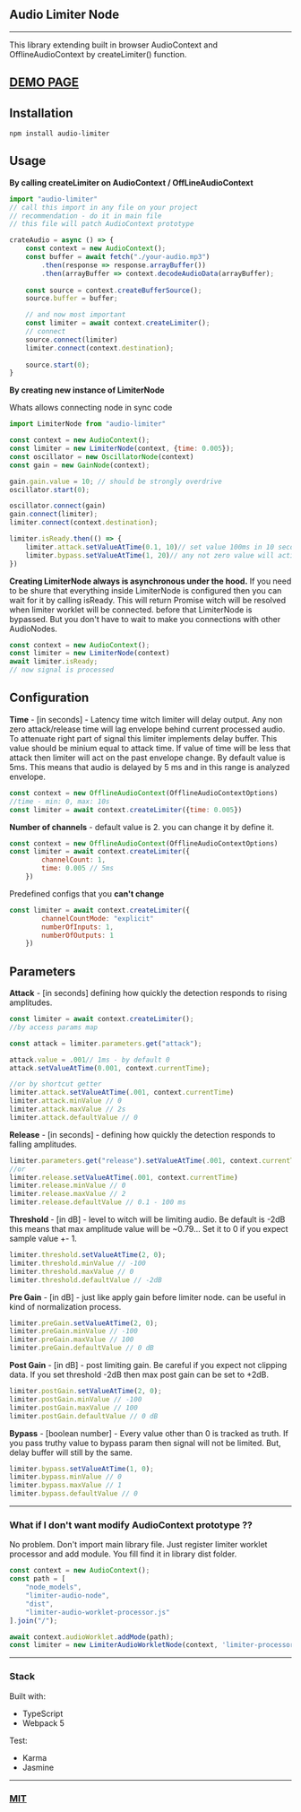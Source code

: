 ## Audio Limiter Node 
***
This library extending built in browser AudioContext and OfflineAudioContext 
by createLimiter() function. 

## **[DEMO PAGE](https://robert8888.github.io/limiter-audio-synth-demo)**


## Installation 
```
npm install audio-limiter
```

## Usage 
**By calling createLimiter on AudioContext / OffLineAudioContext**
```javascript
import "audio-limiter" 
// call this import in any file on your project 
// recommendation - do it in main file
// this file will patch AudioContext prototype

crateAudio = async () => {
    const context = new AudioContext();
    const buffer = await fetch("./your-audio.mp3")
        .then(response => response.arrayBuffer())
        .then(arrayBuffer => context.decodeAudioData(arrayBuffer); 
    
    const source = context.createBufferSource();
    source.buffer = buffer;

    // and now most important 
    const limiter = await context.createLimiter();
    // connect
    source.connect(limiter)
    limiter.connect(context.destination);
    
    source.start(0);
} 
```
**By creating new instance of LimiterNode**

Whats allows connecting node in sync code
```javascript
import LimiterNode from "audio-limiter"

const context = new AudioContext();
const limiter = new LimiterNode(context, {time: 0.005});
const oscillator = new OscillatorNode(context)
const gain = new GainNode(context);

gain.gain.value = 10; // should be strongly overdrive
oscillator.start(0);

oscillator.connect(gain)
gain.connect(limiter);
limiter.connect(context.destination);

limiter.isReady.then(() => {
    limiter.attack.setValueAtTime(0.1, 10)// set value 100ms in 10 second
    limiter.bypass.setValueAtTime(1, 20)// any not zero value will activate bypass
})


```

**Creating LimiterNode always is asynchronous under the hood.**
If you need to be shure that everything inside LimiterNode is configured then you can wait for it by calling isReady. This will return Promise witch will be resolved when limiter worklet will be connected. before that LimiterNode is bypassed. But you don't have to wait to make you connections with other AudioNodes. 
```javascript
const context = new AudioContext();
const limiter = new LimiterNode(context)
await limiter.isReady;
// now signal is processed
```

## Configuration

**Time** - [in seconds] - Latency time witch limiter will delay output. Any non zero attack/release time will lag envelope behind current processed audio. To attenuate right part of signal this limiter implements delay buffer. This value should be minium equal to attack time. If value of time will be less that attack then limiter will act on the past envelope change. By default value is 5ms. This means that audio is delayed by 5 ms and in this range is analyzed envelope. 
```javascript
const context = new OfflineAudioContext(OfflineAudioContextOptions)
//time - min: 0, max: 10s
const limiter = await context.createLimiter({time: 0.005})
```
**Number of channels** - default value is 2. you can change it by define it. 
```javascript
const context = new OfflineAudioContext(OfflineAudioContextOptions)
const limiter = await context.createLimiter({
        channelCount: 1, 
        time: 0.005 // 5ms
    })
```
Predefined configs that you **can't change**
```javascript
const limiter = await context.createLimiter({
        channelCountMode: "explicit" 
        numberOfInputs: 1,
        numberOfOutputs: 1
    })
```

## Parameters
**Attack** - [in seconds] defining how quickly the detection responds to rising amplitudes. 
```javascript
const limiter = await context.createLimiter();
//by access params map

const attack = limiter.parameters.get("attack");

attack.value = .001// 1ms - by default 0
attack.setValueAtTime(0.001, context.currentTime);

//or by shortcut getter 
limiter.attack.setValueAtTime(.001, context.currentTime)
limiter.attack.minValue // 0
limiter.attack.maxValue // 2s
limiter.attack.defaultValue // 0
```

**Release** - [in seconds] - defining how quickly the detection responds to falling amplitudes. 
```javascript
limiter.parameters.get("release").setValueAtTime(.001, context.currentTime)
//or
limiter.release.setValueAtTime(.001, context.currentTime)
limiter.release.minValue // 0
limiter.release.maxValue // 2
limiter.release.defaultValue // 0.1 - 100 ms
```

**Threshold** - [in dB] - level to witch will be limiting audio. Be default is -2dB this means that max amplitude value will be ~0.79... Set it to 0 if you expect sample value +- 1.  
```javascript
limiter.threshold.setValueAtTime(2, 0);
limiter.threshold.minValue // -100
limiter.threshold.maxValue // 0
limiter.threshold.defaultValue // -2dB
```


**Pre Gain** - [in dB] - just like apply gain before limiter node. can be useful in kind of normalization process. 
```javascript
limiter.preGain.setValueAtTime(2, 0);
limiter.preGain.minValue // -100
limiter.preGain.maxValue // 100
limiter.preGain.defaultValue // 0 dB
```

**Post Gain** - [in dB] - post limiting gain. Be careful if you expect not clipping data. If you set threshold -2dB then max post gain can be set to +2dB.   
```javascript
limiter.postGain.setValueAtTime(2, 0);
limiter.postGain.minValue // -100
limiter.postGain.maxValue // 100
limiter.postGain.defaultValue // 0 dB
```
**Bypass** - [boolean number] - Every value other than 0 is tracked as truth. If you pass truthy value to bypass param then signal will not be limited. But, delay buffer will still by the same. 
```javascript
limiter.bypass.setValueAtTime(1, 0);
limiter.bypass.minValue // 0
limiter.bypass.maxValue // 1
limiter.bypass.defaultValue // 0
```

***

### **What if I don't want modify AudioContext prototype ??**

No problem. Don't import main library file. Just register limiter worklet processor and add module. You fill find it in library dist folder.

```javascript
const context = new AudioContext();
const path = [
    "node_models",
    "limiter-audio-node",
    "dist",
    "limiter-audio-worklet-processor.js"
].join("/");

await context.audioWorklet.addMode(path);
const limiter = new LimiterAudioWorkletNode(context, 'limiter-processor', options);
```
***

### **Stack**

Built with: 
* TypeScript
* Webpack 5

Test:
* Karma
* Jasmine

***
### [MIT](https://github.com/angular/angular.js/blob/master/LICENSE)